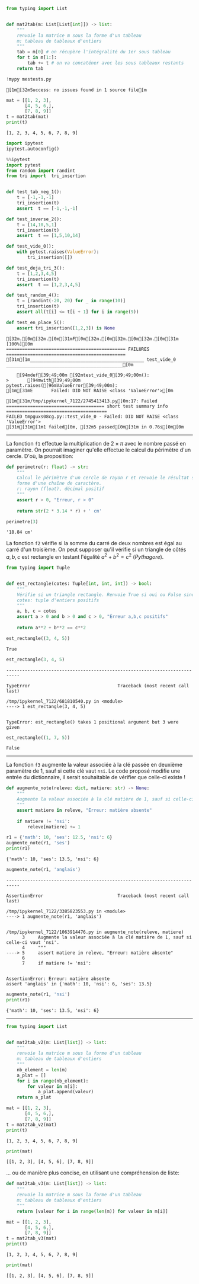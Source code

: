 ```python
from typing import List


def mat2tab(m: List[List[int]]) -> list:
    """
    renvoie la matrice m sous la forme d'un tableau
    m: tableau de tableaux d'entiers
    """
    tab = m[0] # on récupère l'intégralité du 1er sous tableau
    for t in m[1:]:
        tab += t # on va concaténer avec les sous tableaux restants
    return tab
```


```python
!mypy mestests.py
```

    [1m[32mSuccess: no issues found in 1 source file[m



```python
mat = [[1, 2, 3], 
       [4, 5, 6,], 
       [7, 8, 9]]
t = mat2tab(mat)
print(t)
```

    [1, 2, 3, 4, 5, 6, 7, 8, 9]



```python
import ipytest
ipytest.autoconfig()
```


```python
%%ipytest
import pytest
from random import randint
from tri import  tri_insertion


def test_tab_neg_1():
    t = [-1,-1,-1]
    tri_insertion(t)
    assert  t == [-1,-1,-1]

def test_inverse_2():
    t = [14,10,5,1]
    tri_insertion(t)
    assert  t == [1,5,10,14]

def test_vide_0():
    with pytest.raises(ValueError):
        tri_insertion([])

def test_deja_tri_3():
    t = [1,2,3,4,5]
    tri_insertion(t)
    assert  t == [1,2,3,4,5]

def test_random_4():    
    t = [randint(-20, 20) for _ in range(10)]
    tri_insertion(t)
    assert all(t[i] <= t[i + 1] for i in range(9))

def test_en_place_5():
    assert tri_insertion([1,2,3]) is None

```

    [32m.[0m[32m.[0m[31mF[0m[32m.[0m[32m.[0m[32m.[0m[31m                                                                                       [100%][0m
    ============================================= FAILURES =============================================
    [31m[1m___________________________________________ test_vide_0 ____________________________________________[0m
    
        [94mdef[39;49;00m [92mtest_vide_0[39;49;00m():
    >       [94mwith[39;49;00m pytest.raises([96mValueError[39;49;00m):
    [1m[31mE       Failed: DID NOT RAISE <class 'ValueError'>[0m
    
    [1m[31m/tmp/ipykernel_7122/2745413413.py[0m:17: Failed
    ===================================== short test summary info ======================================
    FAILED tmpguxs08cg.py::test_vide_0 - Failed: DID NOT RAISE <class 'ValueError'>
    [31m[31m[1m1 failed[0m, [32m5 passed[0m[31m in 0.76s[0m[0m


---

La fonction `f1` effectue la multiplication de $2\times \pi$ avec le nombre passé en paramètre. On pourrait imaginer qu'elle effectue le calcul du périmètre d'un cercle. D'où, la proposition:


```python
def perimetre(r: float) -> str:
    """
    Calcul le périmètre d'un cercle de rayon r et renvoie le résultat sous
    forme d'une chaîne de caractère.
    r: rayon (float), décimal positif
    """
    assert r > 0, "Erreur, r > 0"
    
    return str(2 * 3.14 * r) + ' cm'
```


```python
perimetre(3)
```




    '18.84 cm'



La fonction `f2` vérifie si la somme du carré de deux nombres est égal au carré d'un troisième. On peut supposer qu'il vérifie si un triangle de côtés $a, b, c$ est rectangle en testant l'égalité $a^2+b^2=c^2$ (*Pythagore*). 


```python
from typing import Tuple


def est_rectangle(cotes: Tuple[int, int, int]) -> bool:
    """
    Vérifie si un triangle rectangle. Renvoie True si oui ou False sinon.
    cotes: tuple d'entiers positifs
    """
    a, b, c = cotes
    assert a > 0 and b > 0 and c > 0, "Erreur a,b,c positifs"
    
    return a**2 + b**2 == c**2
```


```python
est_rectangle((3, 4, 5))
```




    True




```python
est_rectangle(3, 4, 5)
```


    ---------------------------------------------------------------------------

    TypeError                                 Traceback (most recent call last)

    /tmp/ipykernel_7122/681810540.py in <module>
    ----> 1 est_rectangle(3, 4, 5)
    

    TypeError: est_rectangle() takes 1 positional argument but 3 were given



```python
est_rectangle((1, 7, 5))
```




    False



---

La fonction `f3` augmente la valeur associée à la clé passée en deuxième paramètre de 1, sauf si cette clé vaut `nsi`. Le code proposé modifie une entrée du dictionnaire, il serait souhaitable de vérifier que celle-ci existe !


```python
def augmente_note(releve: dict, matiere: str) -> None:
    """
    Augmente la valeur associée à la clé matière de 1, sauf si celle-ci vaut 'nsi'.
    """
    assert matiere in releve, "Erreur: matière absente"
    
    if matiere != 'nsi':
        releve[matiere] += 1    
```


```python
r1 = {'math': 10, 'ses': 12.5, 'nsi': 6}
augmente_note(r1, 'ses')
print(r1)
```

    {'math': 10, 'ses': 13.5, 'nsi': 6}



```python
augmente_note(r1, 'anglais')
```


    ---------------------------------------------------------------------------

    AssertionError                            Traceback (most recent call last)

    /tmp/ipykernel_7122/3385823553.py in <module>
    ----> 1 augmente_note(r1, 'anglais')
    

    /tmp/ipykernel_7122/1063914476.py in augmente_note(releve, matiere)
          3     Augmente la valeur associée à la clé matière de 1, sauf si celle-ci vaut 'nsi'.
          4     """
    ----> 5     assert matiere in releve, "Erreur: matière absente"
          6 
          7     if matiere != 'nsi':


    AssertionError: Erreur: matière absente
    assert 'anglais' in {'math': 10, 'nsi': 6, 'ses': 13.5}



```python
augmente_note(r1, 'nsi')
print(r1)
```

    {'math': 10, 'ses': 13.5, 'nsi': 6}


---


```python
from typing import List


def mat2tab_v2(m: List[list]) -> list:
    """
    renvoie la matrice m sous la forme d'un tableau
    m: tableau de tableaux d'entiers
    """
    nb_element = len(m)
    a_plat = []
    for i in range(nb_element):
        for valeur in m[i]:
            a_plat.append(valeur)
    return a_plat
```


```python
mat = [[1, 2, 3], 
       [4, 5, 6,], 
       [7, 8, 9]]
t = mat2tab_v2(mat)
print(t)
```

    [1, 2, 3, 4, 5, 6, 7, 8, 9]



```python
print(mat)
```

    [[1, 2, 3], [4, 5, 6], [7, 8, 9]]


... ou de manière plus concise, en utilisant une compréhension de liste:


```python
def mat2tab_v3(m: List[list]) -> list:
    """
    renvoie la matrice m sous la forme d'un tableau
    m: tableau de tableaux d'entiers
    """
    return [valeur for i in range(len(m)) for valeur in m[i]]
```


```python
mat = [[1, 2, 3], 
       [4, 5, 6,], 
       [7, 8, 9]]
t = mat2tab_v3(mat)
print(t)
```

    [1, 2, 3, 4, 5, 6, 7, 8, 9]



```python
print(mat)
```

    [[1, 2, 3], [4, 5, 6], [7, 8, 9]]

